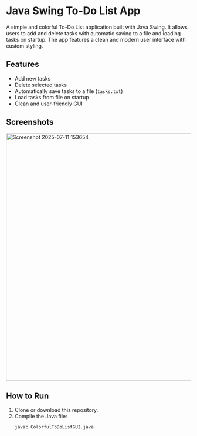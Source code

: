 # Java Swing To-Do List App

A simple and colorful To-Do List application built with Java Swing. It allows users to add and delete tasks with automatic saving to a file and loading tasks on startup. The app features a clean and modern user interface with custom styling.

## Features

- Add new tasks
- Delete selected tasks
- Automatically save tasks to a file (`tasks.txt`)
- Load tasks from file on startup
- Clean and user-friendly GUI

## Screenshots

<img width="535" height="673" alt="Screenshot 2025-07-11 153654" src="https://github.com/user-attachments/assets/0ec61e44-d266-457c-8b24-a6441c64692a" />

## How to Run

1. Clone or download this repository.
2. Compile the Java file:
   ```bash
   javac ColorfulToDoListGUI.java
